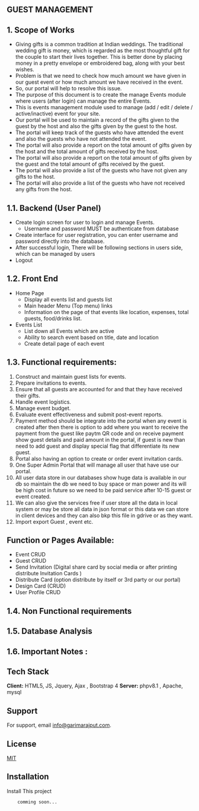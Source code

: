 ## GUEST MANAGEMENT
## 1.	Scope of Works
-	Giving gifts is a common tradition at Indian weddings. The traditional wedding gift is money, which is regarded as the most thoughtful gift for the couple to start their lives together. This is better done by placing money in a pretty envelope or embroidered bag, along with your best wishes.
-	Problem is that we need to check how much amount we have given in our guest event or how much amount we have received in the event. 
-	So, our portal will help to resolve this issue.
-	The purpose of this document is to create the manage Events module where users (after login) can manage the entire Events.
-	This is events management module used to manage (add / edit / delete / active/inactive) event for your site.
-	Our portal will be used to maintain a record of the gifts given to the guest by the host and also the gifts given by the guest to the host.
-	The portal will keep track of the guests who have attended the event and also the guests who have not attended the event.
-	The portal will also provide a report on the total amount of gifts given by the host and the total amount of gifts received by the host.
-	The portal will also provide a report on the total amount of gifts given by the guest and the total amount of gifts received by the guest.
-	The portal will also provide a list of the guests who have not given any gifts to the host.
-	The portal will also provide a list of the guests who have not received any gifts from the host.
## 1.1.	Backend (User Panel)
-	Create login screen for user to login and manage Events.
    -	Username and password MUST be authenticate from database
-	Create interface for user registration, you can enter username and password directly into the database.
-   After successful login, There will be following sections in users side, which can be managed by users 
-   Logout
## 1.2.	Front End
- Home Page
    - Display all events list and guests list
    - Main header Menu (Top menu) links
    - Information on the page of that events like location, expenses, total guests, food/drinks list.
- Events List
    - List down all Events which are active
    - Ability to search event based on title, date and location
    - Create detail page of each event
## 1.3.	Functional requirements: 
1.	Construct and maintain guest lists for events.
2.	Prepare invitations to events.
3.	Ensure that all guests are accounted for and that they have received their gifts.
4.	Handle event logistics.
5.	Manage event budget.
6.	Evaluate event effectiveness and submit post-event reports.
7.	Payment method should be integrate into the portal when any event is created after then there is option to add where you want to receive the payment from the guest like paytm QR code and on receive payment show guest details and paid amount in the portal, if guest is new than need to add guest and display special flag that differentiate its new guest.
8.	Portal also having an option to create or order event invitation cards.
9.	One Super Admin Portal that will manage all user that have use our portal.
10.	All user data store in our databases show huge data is available in our db so maintain the db we need to buy space or man power and its will be high cost in future so we need to be paid service after 10-15 guest or event created.
11.	We can also give the services free if user store all the data in local system or may be store all data in json format or this data we can store in client devices and they can also bkp this file in gdrive or as they want. 
12.	Import export Guest , event etc. 


## Function or Pages Available: 
-	Event CRUD
-	Guest CRUD
-	Send Invitation (Digital share card by social media or after printing distribute Invitation Cards )
-	Distribute Card (option distribute by itself or 3rd party or our portal)
-	Design Card (CRUD)
-	User Profile CRUD
## 1.4.	Non Functional requirements			
## 1.5.	Database Analysis
## 1.6.	Important Notes :

## Tech Stack

**Client:** HTML5, JS, Jquery, Ajax , Bootstrap 4
**Server:** phpv8.1 , Apache, mysql


## Support

For support, email info@garimarajput.com.

## License

[MIT](https://choosealicense.com/licenses/mit/)


## Installation

Install This project
```bash
    comming soon...
```

